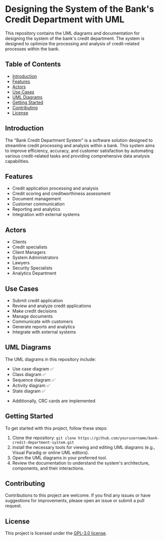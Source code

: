 # Designing the System of the Bank's Credit Department with UML

This repository contains the UML diagrams and documentation for designing the system of the bank's credit department. The system is designed to optimize the processing and analysis of credit-related processes within the bank.

## Table of Contents

- [Introduction](#introduction)
- [Features](#features)
- [Actors](#actors)
- [Use Cases](#use-cases)
- [UML Diagrams](#uml-diagrams)
- [Getting Started](#getting-started)
- [Contributing](#contributing)
- [License](#license)

## Introduction

The "Bank Credit Department System" is a software solution designed to streamline credit processing and analysis within a bank. This system aims to improve efficiency, accuracy, and customer satisfaction by automating various credit-related tasks and providing comprehensive data analysis capabilities.

## Features

- Credit application processing and analysis
- Credit scoring and creditworthiness assessment
- Document management
- Customer communication
- Reporting and analytics
- Integration with external systems

## Actors

- Clients
- Credit specialists
- Client Managers
- System Administrators
- Lawyers
- Security Specialists
- Analytics Department

## Use Cases

- Submit credit application
- Review and analyze credit applications
- Make credit decisions
- Manage documents
- Communicate with customers
- Generate reports and analytics
- Integrate with external systems

## UML Diagrams

The UML diagrams in this repository include:

- Use case diagram ✅
- Class diagram    ✅
- Sequence diagram ✅
- Activity diagram ✅
- State diagram ✅
* Additionally, CRC cards are implemented

## Getting Started

To get started with this project, follow these steps:

1. Clone the repository: `git clone https://github.com/yourusername/bank-credit-department-system.git`
2. Install the necessary tools for viewing and editing UML diagrams (e.g., Visual Paradig or online UML editors).
3. Open the UML diagrams in your preferred tool.
4. Review the documentation to understand the system's architecture, components, and their interactions.

## Contributing

Contributions to this project are welcome. If you find any issues or have suggestions for improvements, please open an issue or submit a pull request.

## License

This project is licensed under the [GPL-3.0 license](LICENSE).
